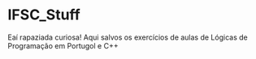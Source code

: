 # IFSC_Stuff
Eaí rapaziada curiosa! Aqui salvos os exercícios de aulas de Lógicas de Programação em Portugol e C++
